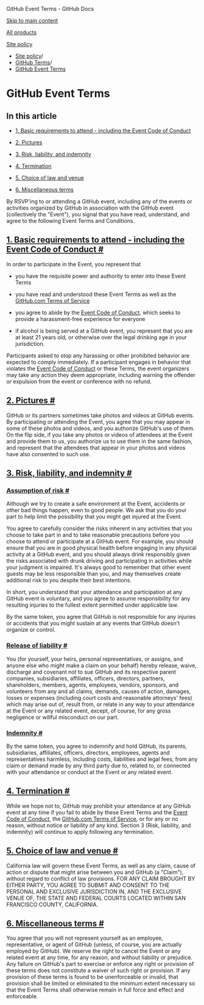 GitHub Event Terms - GitHub Docs

[Skip to main content](#main-content)

[All products](/en)

[Site policy](/en/site-policy)

* [Site policy](/en/site-policy)/
* [GitHub Terms](/en/site-policy/github-terms)/
* [GitHub Event Terms](/en/site-policy/github-terms/github-event-terms)

GitHub Event Terms
==========

In this article
----------

* [1. Basic requirements to attend - including the Event Code of Conduct](#1-basic-requirements-to-attend---including-the-event-code-of-conduct)

* [2. Pictures](#2-pictures)

* [3. Risk, liability, and indemnity](#3-risk-liability-and-indemnity)

* [4. Termination](#4-termination)

* [5. Choice of law and venue](#5-choice-of-law-and-venue)

* [6. Miscellaneous terms](#6-miscellaneous-terms)

By RSVP'ing to or attending a GitHub event, including any of the events or activities organized by GitHub in association with the GitHub event (collectively the "Event"), you signal that you have read, understand, and agree to the following Event Terms and Conditions.

[1. Basic requirements to attend - including the Event Code of Conduct #](#1-basic-requirements-to-attend---including-the-event-code-of-conduct)
----------

In order to participate in the Event, you represent that

* you have the requisite power and authority to enter into these Event Terms

* you have read and understood these Event Terms as well as the [GitHub.com Terms of Service](/en/site-policy/github-terms/github-terms-of-service)

* you agree to abide by the [Event Code of Conduct](/en/site-policy/github-terms/github-event-code-of-conduct), which seeks to provide a harassment-free experience for everyone

* if alcohol is being served at a GitHub event, you represent that you are at least 21 years old, or otherwise over the legal drinking age in your jurisdiction.

Participants asked to stop any harassing or other prohibited behavior are expected to comply immediately. If a participant engages in behavior that violates the [Event Code of Conduct](/en/site-policy/github-terms/github-event-code-of-conduct) or these Terms, the event organizers may take any action they deem appropriate, including warning the offender or expulsion from the event or conference with no refund.

[2. Pictures #](#2-pictures)
----------

GitHub or its partners sometimes take photos and videos at GitHub events. By participating or attending the Event, you agree that you may appear in some of these photos and videos, and you authorize GitHub's use of them. On the flip side, if you take any photos or videos of attendees at the Event and provide them to us, you authorize us to use them in the same fashion, and represent that the attendees that appear in your photos and videos have also consented to such use.

[3. Risk, liability, and indemnity #](#3-risk-liability-and-indemnity)
----------

### [Assumption of risk #](#assumption-of-risk) ###

Although we try to create a safe environment at the Event, accidents or other bad things happen, even to good people. We ask that you do your part to help limit the possibility that you might get injured at the Event.

You agree to carefully consider the risks inherent in any activities that you choose to take part in and to take reasonable precautions before you choose to attend or participate at a GitHub event. For example, you should ensure that you are in good physical health before engaging in any physical activity at a GitHub event, and you should always drink responsibly given the risks associated with drunk driving and participating in activities while your judgment is impaired. It's always good to remember that other event guests may be less responsible than you, and may themselves create additional risk to you despite their best intentions.

In short, you understand that your attendance and participation at any GitHub event is voluntary, and you agree to assume responsibility for any resulting injuries to the fullest extent permitted under applicable law.

By the same token, you agree that GitHub is not responsible for any injuries or accidents that you might sustain at any events that GitHub doesn't organize or control.

### [Release of liability #](#release-of-liability) ###

You (for yourself, your heirs, personal representatives, or assigns, and anyone else who might make a claim on your behalf) hereby release, waive, discharge and covenant not to sue GitHub and its respective parent companies, subsidiaries, affiliates, officers, directors, partners, shareholders, members, agents, employees, vendors, sponsors, and volunteers from any and all claims, demands, causes of action, damages, losses or expenses (including court costs and reasonable attorneys' fees) which may arise out of, result from, or relate in any way to your attendance at the Event or any related event, except, of course, for any gross negligence or willful misconduct on our part.

### [Indemnity #](#indemnity) ###

By the same token, you agree to indemnify and hold GitHub, its parents, subsidiaries, affiliates, officers, directors, employees, agents and representatives harmless, including costs, liabilities and legal fees, from any claim or demand made by any third party due to, related to, or connected with your attendance or conduct at the Event or any related event.

[4. Termination #](#4-termination)
----------

While we hope not to, GitHub may prohibit your attendance at any GitHub event at any time if you fail to abide by these Event Terms and the [Event Code of Conduct](/en/site-policy/github-terms/github-event-code-of-conduct), the [GitHub.com Terms of Service](/en/site-policy/github-terms/github-terms-of-service), or for any or no reason, without notice or liability of any kind. Section 3 (Risk, liability, and indemnity) will continue to apply following any termination.

[5. Choice of law and venue #](#5-choice-of-law-and-venue)
----------

California law will govern these Event Terms, as well as any claim, cause of action or dispute that might arise between you and GitHub (a "Claim"), without regard to conflict of law provisions. FOR ANY CLAIM BROUGHT BY EITHER PARTY, YOU AGREE TO SUBMIT AND CONSENT TO THE PERSONAL AND EXCLUSIVE JURISDICTION IN, AND THE EXCLUSIVE VENUE OF, THE STATE AND FEDERAL COURTS LOCATED WITHIN SAN FRANCISCO COUNTY, CALIFORNIA.

[6. Miscellaneous terms #](#6-miscellaneous-terms)
----------

You agree that you will not represent yourself as an employee, representative, or agent of GitHub (unless, of course, you are actually employed by GitHub). We reserve the right to cancel the Event or any related event at any time, for any reason, and without liability or prejudice. Any failure on GitHub's part to exercise or enforce any right or provision of these terms does not constitute a waiver of such right or provision. If any provision of these terms is found to be unenforceable or invalid, that provision shall be limited or eliminated to the minimum extent necessary so that the Event Terms shall otherwise remain in full force and effect and enforceable.
